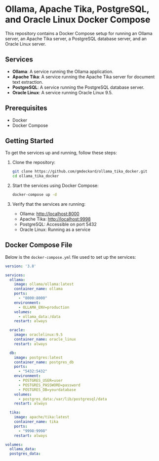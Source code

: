 # Ollama, Apache Tika, PostgreSQL, and Oracle Linux Docker Compose

This repository contains a Docker Compose setup for running an Ollama server, an Apache Tika server, a PostgreSQL database server, and an Oracle Linux server.

## Services

- **Ollama**: A service running the Ollama application.
- **Apache Tika**: A service running the Apache Tika server for document text extraction.
- **PostgreSQL**: A service running the PostgreSQL database server.
- **Oracle Linux**: A service running Oracle Linux 9.5.

## Prerequisites

- Docker
- Docker Compose

## Getting Started

To get the services up and running, follow these steps:

1. Clone the repository:
    ```bash
    git clone https://github.com/gmdeckard/ollama_tika_docker.git
    cd ollama_tika_docker
    ```

2. Start the services using Docker Compose:
    ```bash
    docker-compose up -d
    ```

3. Verify that the services are running:
    - Ollama: [http://localhost:8000](http://localhost:8000)
    - Apache Tika: [http://localhost:9998](http://localhost:9998)
    - PostgreSQL: Accessible on port 5432
    - Oracle Linux: Running as a service

## Docker Compose File

Below is the `docker-compose.yml` file used to set up the services:

```yaml
version: '3.8'

services:
  ollama:
    image: ollama/ollama:latest
    container_name: ollama
    ports:
      - "8000:8000"
    environment:
      - OLLAMA_ENV=production
    volumes:
      - ollama_data:/data
    restart: always

  oracle:
    image: oraclelinux:9.5
    container_name: oracle_linux
    restart: always

  db:
    image: postgres:latest
    container_name: postgres_db
    ports:
      - "5432:5432"
    environment:
      - POSTGRES_USER=user
      - POSTGRES_PASSWORD=password
      - POSTGRES_DB=yourdatabase
    volumes:
      - postgres_data:/var/lib/postgresql/data
    restart: always

  tika:
    image: apache/tika:latest
    container_name: tika
    ports:
      - "9998:9998"
    restart: always

volumes:
  ollama_data:
  postgres_data:
